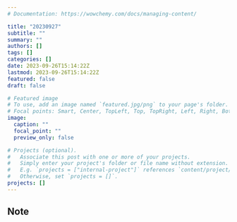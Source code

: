```yaml
---
# Documentation: https://wowchemy.com/docs/managing-content/

title: "20230927"
subtitle: ""
summary: ""
authors: []
tags: []
categories: []
date: 2023-09-26T15:14:22Z
lastmod: 2023-09-26T15:14:22Z
featured: false
draft: false

# Featured image
# To use, add an image named `featured.jpg/png` to your page's folder.
# Focal points: Smart, Center, TopLeft, Top, TopRight, Left, Right, BottomLeft, Bottom, BottomRight.
image:
  caption: ""
  focal_point: ""
  preview_only: false

# Projects (optional).
#   Associate this post with one or more of your projects.
#   Simply enter your project's folder or file name without extension.
#   E.g. `projects = ["internal-project"]` references `content/project/deep-learning/index.md`.
#   Otherwise, set `projects = []`.
projects: []
---
```


## Note

